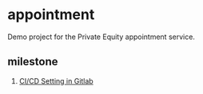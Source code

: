 # appointment

  

Demo project for the Private Equity appointment service.

##  **milestone**

 1. [CI/CD Setting in Gitlab](https://github.com/saLeox/GitLab_CICD_Instructor/blob/main/README.md)
